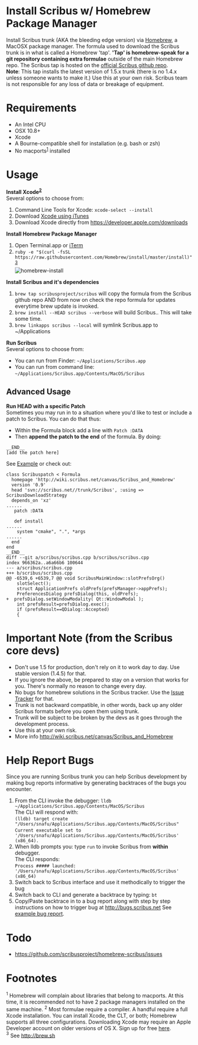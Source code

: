 Install Scribus w/ Homebrew Package Manager
================
Install Scribus trunk (AKA the bleeding edge version) via [Homebrew](http://brew.sh), a MacOSX package manager.
The formula used to download the Scribus trunk is in what is called a Homebrew 'tap'. **'Tap' is homebrew-speak for a git repository containing extra formulae** outside of the main Homebrew repo. The Scribus tap is hosted on the [official Scribus github repo](https://github.com/scribusproject/homebrew-scribus).  
**Note**: This tap installs the latest version of 1.5.x trunk (there is no 1.4.x unless someone wants to make it.) Use this at your own risk. Scribus team is not responsible for any loss of data or breakage of equipment. 

Requirements
============
* An Intel CPU
* OSX 10.8+
* Xcode
* A Bourne-compatible shell for installation (e.g. bash or zsh)
* No macports<sup>[1](#1)</sup> installed

Usage
=====
**Install Xcode<sup>[2](#2)</sup>**  
Several options to choose from:  
1. Command Line Tools for Xcode: `xcode-select --install`  
2. Download [Xcode using iTunes](https://itunes.apple.com/us/app/xcode/id497799835)  
3. Download Xcode directly from https://developer.apple.com/downloads  

**Install Homebrew Package Manager**   
1. Open Terminal.app or [iTerm](http://iterm2.com)  
2. ```ruby -e "$(curl -fsSL https://raw.githubusercontent.com/Homebrew/install/master/install)"```  <sup>[3](#3)</sup>  
![homebrew-install](https://cloud.githubusercontent.com/assets/4140247/8355316/32b5c0fa-1b14-11e5-9393-2ed0588983d6.gif)


**Install Scribus and it's dependencies**  
1. ``brew tap scribusproject/scribus`` will copy the formula from the Scribus github repo AND from now on check the repo formula for updates everytime brew update is invoked.  
2. ``brew install --HEAD scribus --verbose`` will build Scribus.. This will take some time.  
3. ``brew linkapps scribus --local`` will symlink Scribus.app to ~/Applications  

**Run Scribus**  
Several options to choose from:  
* You can run from Finder: ``~/Applications/Scribus.app``  
* You can run from command line:  ``~/Applications/Scribus.app/Contents/MacOS/Scribus``  


## Advanced Usage 
**Run HEAD with a specific Patch**  
Sometimes you may run in to a situation where you'd like to test or include a patch to Scribus. You can do that thus:
* Within the Formula block add a line with ```Patch :DATA```  
* Then **append the patch to the end** of the formula. 
By doing:
```
__END__
[add the patch here]  
```
See [Example](https://gist.github.com/luzpaz/69c00f2a8516b5462614) or check out:  
```
class Scribuspatch < Formula
  homepage 'http://wiki.scribus.net/canvas/Scribus_and_Homebrew'
  version '0.9'
  head 'svn://scribus.net//trunk/Scribus', :using => ScribusDownloadStrategy
  depends_on 'xz'
......
   patch :DATA

   def install
......
    system "cmake", ".", *args
......
  end
end
__END__
diff --git a/scribus/scribus.cpp b/scribus/scribus.cpp
index 966362a..a6a66b6 100644
--- a/scribus/scribus.cpp
+++ b/scribus/scribus.cpp
@@ -6539,6 +6539,7 @@ void ScribusMainWindow::slotPrefsOrg()
 	slotSelect();
 	struct ApplicationPrefs oldPrefs(prefsManager->appPrefs);
 	PreferencesDialog prefsDialog(this, oldPrefs);
+  prefsDialog.setWindowModality( Qt::WindowModal );
 	int prefsResult=prefsDialog.exec();
 	if (prefsResult==QDialog::Accepted)
 	{
```


Important Note (from the Scribus core devs)
====
*  Don't use 1.5 for production, don't rely on it to work day to day. Use stable version (1.4.5) for that.
*  If you ignore the above, be prepared to stay on a version that works for you. There's normally no
     reason to change every day.
*  No bugs for homebrew solutions in the Scribus tracker. Use the [Issue Tracker](https://github.com/scribusproject/homebrew-scribus/issues) for that.
*  Trunk is not backward compatible, in other words, back up any older Scribus formats before you open them using trunk. 
*  Trunk will be subject to be broken by the devs as it goes through the development process. 
*  Use this at your own risk. 
*  More info http://wiki.scribus.net/canvas/Scribus_and_Homebrew

Help Report Bugs
================
Since you are running Scribus trunk you can help Scribus development by making bug reports informative by generating backtraces of the bugs you encounter.  
1. From the CLI invoke the debugger: ``lldb ~/Applications/Scribus.app/Contents/MacOS/Scribus``  
     The CLI will respond with:  
     ``(lldb) target create "/Users/snafu/Applications/Scribus.app/Contents/MacOS/Scribus"``  
     ``Current executable set to '/Users/snafu/Applications/Scribus.app/Contents/MacOS/Scribus' (x86_64).``  
2. When lldb prompts you: type ``run`` to invoke Scribus from **within** debugger.  
     The CLI responds:  
     ``Process ##### launched: '/Users/snafu/Applications/Scribus.app/Contents/MacOS/Scribus' (x86_64)``  
3. Switch back to Scribus interface and use it methodically to trigger the bug  
4. Switch back to CLI and generate a backtrace by typing: ``bt``  
5. Copy/Paste backtrace in to a bug report along with step by step instructions on how to trigger bug at http://bugs.scribus.net See [example bug report]().  

Todo
====
* https://github.com/scribusproject/homebrew-scribus/issues

Footnotes
====
<a name="1"><sup>1</sup></a> Homebrew will complain about libraries that belong to macports. At this time, it is recommended not to have 2 package managers installed on the same machine.
<a name="2"><sup>2</sup></a> Most formulae require a compiler. A handful require a full Xcode
    installation. You can install Xcode, the CLT, or both; Homebrew
    supports all three configurations. Downloading Xcode may require an Apple Developer account on older versions of OS X. Sign up for free [here](https://developer.apple.com/register/index.action).  
<a name="3"><sup>3</sup></a> See http://brew.sh
